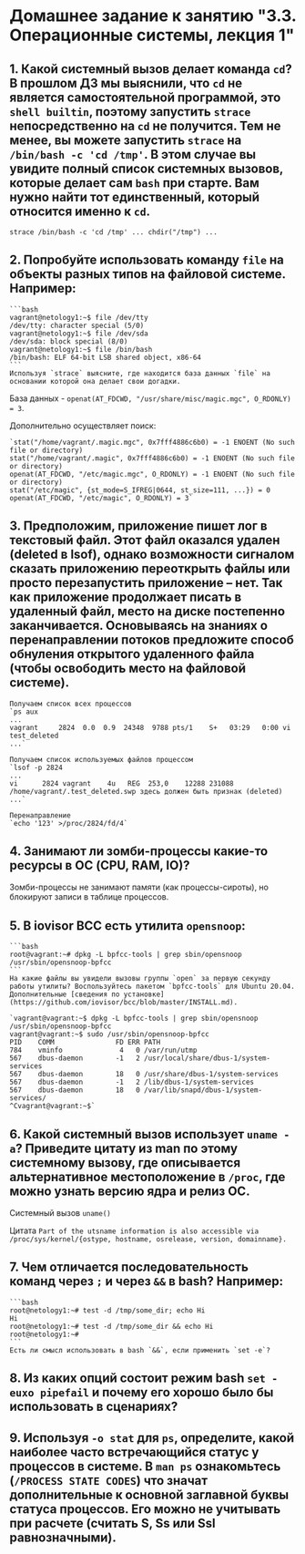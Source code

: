 # Домашнее задание к занятию "3.3. Операционные системы, лекция 1"

## 1. Какой системный вызов делает команда `cd`? В прошлом ДЗ мы выяснили, что `cd` не является самостоятельной  программой, это `shell builtin`, поэтому запустить `strace` непосредственно на `cd` не получится. Тем не менее, вы можете запустить `strace` на `/bin/bash -c 'cd /tmp'`. В этом случае вы увидите полный список системных вызовов, которые делает сам `bash` при старте. Вам нужно найти тот единственный, который относится именно к `cd`.
`strace /bin/bash -c 'cd /tmp'
...
chdir("/tmp")
...`

## 2. Попробуйте использовать команду `file` на объекты разных типов на файловой системе. Например:
    ```bash
    vagrant@netology1:~$ file /dev/tty
    /dev/tty: character special (5/0)
    vagrant@netology1:~$ file /dev/sda
    /dev/sda: block special (8/0)
    vagrant@netology1:~$ file /bin/bash
    /bin/bash: ELF 64-bit LSB shared object, x86-64
    ```
    Используя `strace` выясните, где находится база данных `file` на основании которой она делает свои догадки.
    
База данных - `openat(AT_FDCWD, "/usr/share/misc/magic.mgc", O_RDONLY) = 3`.

Дополнительно осуществляет поиск:

    `stat("/home/vagrant/.magic.mgc", 0x7fff4886c6b0) = -1 ENOENT (No such file or directory)
    stat("/home/vagrant/.magic", 0x7fff4886c6b0) = -1 ENOENT (No such file or directory)
    openat(AT_FDCWD, "/etc/magic.mgc", O_RDONLY) = -1 ENOENT (No such file or directory)
    stat("/etc/magic", {st_mode=S_IFREG|0644, st_size=111, ...}) = 0
    openat(AT_FDCWD, "/etc/magic", O_RDONLY) = 3`
## 3. Предположим, приложение пишет лог в текстовый файл. Этот файл оказался удален (deleted в lsof), однако возможности сигналом сказать приложению переоткрыть файлы или просто перезапустить приложение – нет. Так как приложение продолжает писать в удаленный файл, место на диске постепенно заканчивается. Основываясь на знаниях о перенаправлении потоков предложите способ обнуления открытого удаленного файла (чтобы освободить место на файловой системе).
    Получаем список всех процессов
    `ps aux
    ...
    vagrant     2824  0.0  0.9  24348  9788 pts/1    S+   03:29   0:00 vi test_deleted 
    ...`
    
    Получаем список используемых файлов процессом
    `lsof -p 2824
    ...
    vi      2824 vagrant    4u   REG  253,0    12288 231088 /home/vagrant/.test_deleted.swp здесь должен быть признак (deleted)
    ...`
    
    Перенаправление
    `echo '123' >/proc/2824/fd/4`

## 4. Занимают ли зомби-процессы какие-то ресурсы в ОС (CPU, RAM, IO)?
Зомби-процессы не занимают памяти (как процессы-сироты), но блокируют записи в таблице процессов.

## 5. В iovisor BCC есть утилита `opensnoop`:
    ```bash
    root@vagrant:~# dpkg -L bpfcc-tools | grep sbin/opensnoop
    /usr/sbin/opensnoop-bpfcc
    ```
    На какие файлы вы увидели вызовы группы `open` за первую секунду работы утилиты? Воспользуйтесь пакетом `bpfcc-tools` для Ubuntu 20.04. Дополнительные [сведения по установке](https://github.com/iovisor/bcc/blob/master/INSTALL.md).
    
    `vagrant@vagrant:~$ dpkg -L bpfcc-tools | grep sbin/opensnoop
    /usr/sbin/opensnoop-bpfcc
    vagrant@vagrant:~$ sudo /usr/sbin/opensnoop-bpfcc
    PID    COMM               FD ERR PATH
    784    vminfo              4   0 /var/run/utmp
    567    dbus-daemon        -1   2 /usr/local/share/dbus-1/system-services
    567    dbus-daemon        18   0 /usr/share/dbus-1/system-services
    567    dbus-daemon        -1   2 /lib/dbus-1/system-services
    567    dbus-daemon        18   0 /var/lib/snapd/dbus-1/system-services/
    ^Cvagrant@vagrant:~$`

## 6. Какой системный вызов использует `uname -a`? Приведите цитату из man по этому системному вызову, где описывается альтернативное местоположение в `/proc`, где можно узнать версию ядра и релиз ОС.
Системный вызов `uname()`

Цитата `Part of the utsname information is also accessible via /proc/sys/kernel/{ostype, hostname, osrelease, version, domainname}.`

## 7. Чем отличается последовательность команд через `;` и через `&&` в bash? Например:
    ```bash
    root@netology1:~# test -d /tmp/some_dir; echo Hi
    Hi
    root@netology1:~# test -d /tmp/some_dir && echo Hi
    root@netology1:~#
    ```
    Есть ли смысл использовать в bash `&&`, если применить `set -e`?
## 8. Из каких опций состоит режим bash `set -euxo pipefail` и почему его хорошо было бы использовать в сценариях?
## 9. Используя `-o stat` для `ps`, определите, какой наиболее часто встречающийся статус у процессов в системе. В `man ps` ознакомьтесь (`/PROCESS STATE CODES`) что значат дополнительные к основной заглавной буквы статуса процессов. Его можно не учитывать при расчете (считать S, Ss или Ssl равнозначными).

